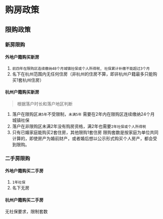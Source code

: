 # 购房政策

## 限购政策

### 新房限购

#### 外地户籍购买新房
1. `前四年在限购区连续缴纳48个月城镇社保或个人所得税, 社保累计补缴不能超过3个月`
2. 名下在杭州范围内无任何住房（非杭州的住房不算，即非杭州户籍最多只能购买1套杭州住房）

#### 杭州户籍购买新房

> 根据落户时长和落户地区判断

1. 落户在限购区`满5年`不受限制，`未满5年` 需要在2年内在限购区连续缴纳24个月城镇社保
2. 落户在非限购区未满2年没有购房资格，满2年也需要`2年社保或个人所得税`
3. 只有已婚家庭能购买2套住房，其他限购1套住房
   限购套数是按家庭为单位共同计算的，即使房产为婚前财产，或者婚后想以公示形式购买个人房产，都会受到限购。

### 二手房限购

#### 外地户籍购买二手房

1. `1年社保`
2. 名下无房

#### 杭州户籍购买二手房

无社保要求，限制套数
